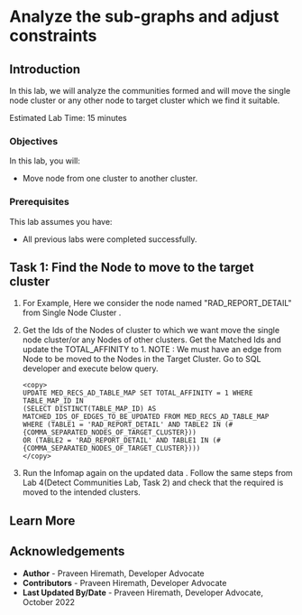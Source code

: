 # Analyze the sub-graphs and adjust constraints

## Introduction

In this lab, we will analyze the communities formed and will move the single node cluster or any other node to target cluster which we find it suitable.

Estimated Lab Time: 15 minutes

### Objectives

In this lab, you will:

* Move node from one cluster to another cluster.

### Prerequisites

This lab assumes you have:

* All previous labs were completed successfully.

## Task 1: Find the Node to move to the target cluster

1. For Example, Here we consider the node named "RAD_REPORT_DETAIL" from Single Node Cluster .

2. Get the Ids of the Nodes of cluster to which we want move the single node cluster/or any Nodes of other clusters. Get the Matched Ids and update the TOTAL_AFFINITY to 1.
NOTE : We must have an edge from Node to be moved to the Nodes in the Target Cluster.
Go to SQL developer and execute below query.

    ```
   <copy>
   UPDATE MED_RECS_AD_TABLE_MAP SET TOTAL_AFFINITY = 1 WHERE TABLE_MAP_ID IN 
   (SELECT DISTINCT(TABLE_MAP_ID) AS MATCHED_IDS_OF_EDGES_TO_BE_UPDATED FROM MED_RECS_AD_TABLE_MAP
   WHERE (TABLE1 = 'RAD_REPORT_DETAIL' AND TABLE2 IN (#{COMMA_SEPARATED_NODES_OF_TARGET_CLUSTER}))
   OR (TABLE2 = 'RAD_REPORT_DETAIL' AND TABLE1 IN (#{COMMA_SEPARATED_NODES_OF_TARGET_CLUSTER})))
    </copy>
    ```

3. Run the Infomap again on the updated data . Follow the same steps from Lab 4(Detect Communities Lab, Task 2) and check that the required is moved to the intended clusters.

## Learn More

## Acknowledgements

- **Author** - Praveen Hiremath, Developer Advocate
- **Contributors** -  Praveen Hiremath, Developer Advocate
- **Last Updated By/Date** - Praveen Hiremath, Developer Advocate, October 2022